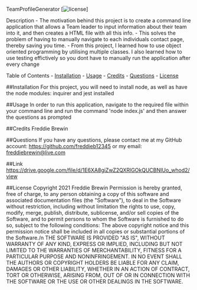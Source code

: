 TeamProfileGenerator                    [![license](images/MIT.svg)]

Description
    - The motivation behind this project is to create a command line application that allows a Team leader to input information about their team into it, and then creates a HTML file with all this info. 
    - This solves the problem of having to manually navigate to each individuals contact page, thereby saving you time. 
    - From this project, I learned how to use object oriented programming by utilising multiple classes. I also learned how to use testing effictively so you dont have to manually run the application after every change 

Table of Contents
    - [Installation](#installation)
    - [Usage](#usage)
    - [Credits](#credits)
    - [Questions](#questions)
    - [License](#license)

##Installation
For this project, you will need to install node, as well as have the node modules: inquirer and jest installed

##Usage
In order to run this application, navigate to the required file within your command line and run the command 'node index.js' and then answer the questions as prompted

##Credits
Freddie Brewin

##Questions
If you have any questions, please contact me at my GitHub account: https://github.com/freddieb12345 or my email: freddiebrewin@live.com

##Link
https://drive.google.com/file/d/1E6XA8giZwZ2QXRlGOkQUCBNIUo_whod2/view

##License
Copyright 2021 Freddie Brewin 
Permission is hereby granted, free of charge, to any person obtaining a copy of this software and associated documentation files (the "Software"), to deal in the Software without restriction, including without limitation the rights to use, copy, modify, merge, publish, distribute, sublicense, and/or sell copies of the Software, and to permit persons to whom the Software is furnished to do so, subject to the following conditions:
 The above copyright notice and this permission notice shall be included in all copies or substantial portions of the Software./n THE SOFTWARE IS PROVIDED "AS IS", WITHOUT WARRANTY OF ANY KIND, EXPRESS OR IMPLIED, INCLUDING BUT NOT LIMITED TO THE WARRANTIES OF MERCHANTABILITY, FITNESS FOR A PARTICULAR PURPOSE AND NONINFRINGEMENT. IN NO EVENT SHALL THE AUTHORS OR COPYRIGHT HOLDERS BE LIABLE FOR ANY CLAIM, DAMAGES OR OTHER LIABILITY, WHETHER IN AN ACTION OF CONTRACT, TORT OR OTHERWISE, ARISING FROM, OUT OF OR IN CONNECTION WITH THE SOFTWARE OR THE USE OR OTHER DEALINGS IN THE SOFTWARE.